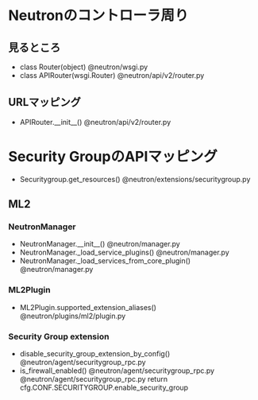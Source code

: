 # Neutronのコントローラ周り
## 見るところ
- class Router(object) @neutron/wsgi.py
- class APIRouter(wsgi.Router) @neutron/api/v2/router.py

## URLマッピング
- APIRouter.\_\_init\_\_() @neutron/api/v2/router.py

# Security GroupのAPIマッピング
- Securitygroup.get_resources() @neutron/extensions/securitygroup.py

## ML2
### NeutronManager
- NeutronManager.\_\_init\_\_() @neutron/manager.py
- NeutronManager._load_service_plugins() @neutron/manager.py
- NeutronManager._load_services_from_core_plugin() @neutron/manager.py

### ML2Plugin
- ML2Plugin.supported_extension_aliases() @neutron/plugins/ml2/plugin.py

### Security Group extension
- disable_security_group_extension_by_config() @neutron/agent/securitygroup_rpc.py
- is_firewall_enabled() @neutron/agent/securitygroup_rpc.py @neutron/agent/securitygroup_rpc.py
  return cfg.CONF.SECURITYGROUP.enable_security_group

